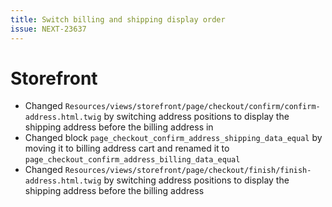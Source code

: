 ```yaml
---
title: Switch billing and shipping display order
issue: NEXT-23637
---
```

# Storefront
* Changed `Resources/views/storefront/page/checkout/confirm/confirm-address.html.twig` by switching address positions to display the shipping address before the billing address in
* Changed block `page_checkout_confirm_address_shipping_data_equal` by moving it to billing address cart and renamed it to `page_checkout_confirm_address_billing_data_equal`
* Changed `Resources/views/storefront/page/checkout/finish/finish-address.html.twig` by switching address positions to display the shipping address before the billing address 
